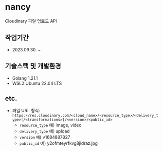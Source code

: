 # nancy

Cloudinary 파일 업로드 API

## 작업기간
- 2023.09.30. ~

## 기술스택 및 개발환경

- Golang 1.21.1
- WSL2 Ubuntu 22.04 LTS

## etc.

- 파일 URL 형식: `https://res.cloudinary.com/<cloud_name>/<resource_type>/<delivery_type>[/<transformations>]/<version>/<public_id>`
  - `resource_type` 예) image, video
  - `delivery_type` 예) upload
  - `version`       예) v1684887827
  - `public_id`     예) y2ofmteyrfkvg8jldraz.jpg
